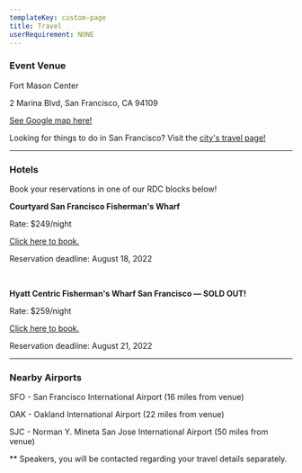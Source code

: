 ```yaml
---
templateKey: custom-page
title: Travel
userRequirement: NONE
---
```

### Event Venue 

Fort Mason Center

2 Marina Blvd, San Francisco, CA 94109

<a href="https://goo.gl/maps/mZda6yJsYYNsAwea6" target ="_blank" >See Google map here!</a>

Looking for things to do in San Francisco? Visit the <a href="https://www.sftravel.com" target ="_blank" >city's travel page!</a>

- - -

### Hotels

Book your reservations in one of our RDC blocks below!

**Courtyard San Francisco Fisherman's Wharf**

Rate: $249/night

<a href="https://www.marriott.com/event-reservations/reservation-link.mi?id=1658442567557&key=GRP&app=resvlink" target="_blank">Click here to book.</a>

Reservation deadline: August 18, 2022

<br>

**Hyatt Centric Fisherman's Wharf San Francisco — SOLD OUT!** 

Rate: $259/night

<a href="https://www.hyatt.com/shop/sfofw?location=Hyatt%20Centric%20Fisherman%27s%20Wharf%20San%20Francisco&checkinDate=2022-09-08&checkoutDate=2022-09-11&rooms=1&adults=1&kids=0&corp_id=G-FNTC" target="_blank">Click here to book.</a>

Reservation deadline: August 21, 2022

- - -

### Nearby Airports

SFO - San Francisco International Airport (16 miles from venue)

OAK - Oakland International Airport (22 miles from venue)

SJC - Norman Y. Mineta San Jose International Airport (50 miles from venue)

\*\* Speakers, you will be contacted regarding your travel details separately.